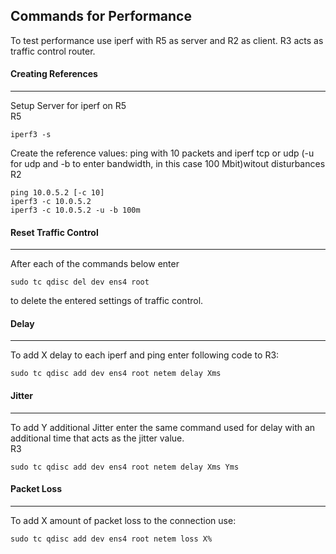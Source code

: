 ## Commands for Performance
To test performance use iperf with R5 as server and R2 as client. R3 acts as traffic control router. 
#### Creating References
---
Setup Server for iperf on R5  
R5
```console
iperf3 -s
```
Create the reference values: ping with 10 packets and iperf tcp or udp (-u for udp and -b to enter bandwidth, in this case 100 Mbit)witout disturbances  
R2
```console
ping 10.0.5.2 [-c 10]
iperf3 -c 10.0.5.2
iperf3 -c 10.0.5.2 -u -b 100m
```
#### Reset Traffic Control
---
After each of the commands below enter
```console
sudo tc qdisc del dev ens4 root
```
to delete the entered settings of traffic control.
#### Delay
---
To add X delay to each iperf and ping enter following code to R3:
```console
sudo tc qdisc add dev ens4 root netem delay Xms
```
#### Jitter
---
To add Y additional Jitter enter the same command used for delay with an additional time that acts as the jitter value.  
R3
```console
sudo tc qdisc add dev ens4 root netem delay Xms Yms
```
#### Packet Loss
---
To add X amount of packet loss to the connection use:
```console
sudo tc qdisc add dev ens4 root netem loss X%
```